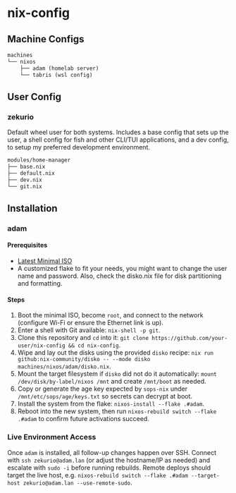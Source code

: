 # nix-config

## Machine Configs

```txt
machines
└── nixos
    ├── adam (homelab server)
    └── tabris (wsl config)
```

## User Config

### zekurio

Default wheel user for both systems. Includes a base config that sets up the user, a shell config for fish and other CLI/TUI applications, and a dev config, to setup my preferred development environment.

```txt
modules/home-manager
├── base.nix
├── default.nix
├── dev.nix
└── git.nix
```
## Installation

### adam

#### Prerequisites

- [Latest Minimal ISO](https://nixos.org/download/#nixos-iso)
- A customized flake to fit your needs, you might want to change the user name and password. Also, check the disko.nix file for disk partitioning and formatting.

#### Steps

1. Boot the minimal ISO, become `root`, and connect to the network (configure Wi-Fi or ensure the Ethernet link is up).
2. Enter a shell with Git available: `nix-shell -p git`.
3. Clone this repository and `cd` into it: `git clone https://github.com/your-user/nix-config && cd nix-config`.
4. Wipe and lay out the disks using the provided `disko` recipe: `nix run github:nix-community/disko -- --mode disko machines/nixos/adam/disko.nix`.
5. Mount the target filesystem if `disko` did not do it automatically: `mount /dev/disk/by-label/nixos /mnt` and create `/mnt/boot` as needed.
6. Copy or generate the age key expected by `sops-nix` under `/mnt/etc/sops/age/keys.txt` so secrets can decrypt at boot.
7. Install the system from the flake: `nixos-install --flake .#adam`.
8. Reboot into the new system, then run `nixos-rebuild switch --flake .#adam` to confirm future activations succeed.

### Live Environment Access

Once `adam` is installed, all follow-up changes happen over SSH. Connect with `ssh zekurio@adam.lan` (or adjust the hostname/IP as needed) and escalate with `sudo -i` before running rebuilds. Remote deploys should target the live host, e.g. `nixos-rebuild switch --flake .#adam --target-host zekurio@adam.lan --use-remote-sudo`.
